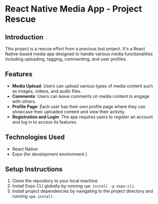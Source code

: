 # React Native Media App - Project Rescue

## Introduction
This project is a rescue effort from a previous lost project. It's a React Native-based media app designed to handle various media functionalities including uploading, tagging, commenting, and user profiles.

## Features
- **Media Upload**: Users can upload various types of media content such as images, videos, and audio files.
- **Comments**: Users can leave comments on media content to engage with others.
- **Profile Page**: Each user has their own profile page where they can showcase their uploaded content and view their activity.
- **Registration and Login**: The app requires users to register an account and log in to access its features.

## Technologies Used
- React Native
- Expo (for development environment )

## Setup Instructions
1. Clone the repository to your local machine.
2. Install Expo CLI globally by running `npm install -g expo-cli`.
3. Install project dependencies by navigating to the project directory and running `npm install`.
